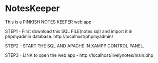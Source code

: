 # NotesKeeper
This is a PINKISH NOTES KEEPER  web app

STEP1 - First download this SQL FILE(notes.sql) and import it in phpmyadmin database.
http://localhost/phpmyadmin/

STEP2 - START THE SQL AND APACHE IN XAMPP CONTROL PANEL.

STEP3 - LINK to open the web app -  http://localhost/livelynotes/main.php

